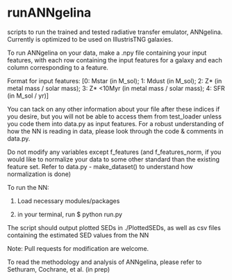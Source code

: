 # runANNgelina
scripts to run the trained and tested radiative transfer emulator, ANNgelina. Currently is optimized to be used on IllustrisTNG galaxies.

To run ANNgelina on your data, make a .npy file containing your input features, with each row containing the input features for a galaxy and each column corresponding to a feature.

Format for input features: [0: Mstar (in M_sol); 1: Mdust (in M_sol); 2: Z* (in metal mass / solar mass); 3: Z* <10Myr (in metal mass / solar mass); 4: SFR (in M_sol / yr)]

You can tack on any other information about your file after these indices if you desire, but you will not be able to access them from test_loader unless you code them into data.py as input features. For a robust understanding of how the NN is reading in data, please look through the code & comments in data.py. 

Do not modify any variables except f_features (and f_features_norm, if you would like to normalize your data to some other standard than the existing feature set. Refer to data.py - make_dataset() to understand how normalization is done)

To run the NN:

1) Load necessary modules/packages

2) in your terminal, run $ python run.py

The script should output plotted SEDs in ./PlottedSEDs, as well as csv files containing the estimated SED values from the NN

Note: Pull requests for modification are welcome.

To read the methodology and analysis of ANNgelina, please refer to Sethuram, Cochrane, et al. (in prep)
